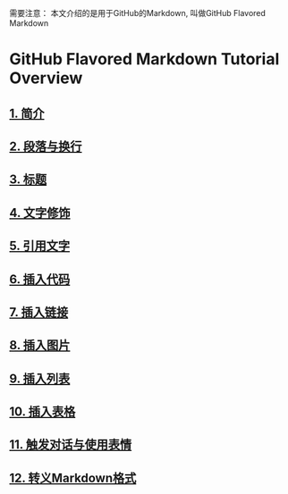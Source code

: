 [1]: https://github.com/823406519/Markdown/blob/master/GitHub%20Flavored%20Markdown%20Tutorial/content/1-00%E7%AE%80%E4%BB%8B.md

[2]: https://github.com/823406519/Markdown/blob/master/GitHub%20Flavored%20Markdown%20Tutorial/content/2-00%E6%AE%B5%E8%90%BD%E4%B8%8E%E6%8D%A2%E8%A1%8C.md

[3]: https://github.com/823406519/Markdown/blob/master/GitHub%20Flavored%20Markdown%20Tutorial/content/3-00%E6%A0%87%E9%A2%98.md

[4]: https://github.com/823406519/Markdown/blob/master/GitHub%20Flavored%20Markdown%20Tutorial/content/4-00%E6%96%87%E5%AD%97%E4%BF%AE%E9%A5%B0.md

[5]: https://github.com/823406519/Markdown/blob/master/GitHub%20Flavored%20Markdown%20Tutorial/content/5-00%E5%BC%95%E7%94%A8%E6%96%87%E5%AD%97.md

[6]: https://github.com/823406519/Markdown/blob/master/GitHub%20Flavored%20Markdown%20Tutorial/content/6-00%E6%8F%92%E5%85%A5%E4%BB%A3%E7%A0%81.md

[7]: https://github.com/823406519/Markdown/blob/master/GitHub%20Flavored%20Markdown%20Tutorial/content/7-00%E6%8F%92%E5%85%A5%E9%93%BE%E6%8E%A5.md

[8]: https://github.com/823406519/Markdown/blob/master/GitHub%20Flavored%20Markdown%20Tutorial/content/8-00%E6%8F%92%E5%85%A5%E5%9B%BE%E7%89%87.md

[9]: https://github.com/823406519/Markdown/blob/master/GitHub%20Flavored%20Markdown%20Tutorial/content/9-00%E6%8F%92%E5%85%A5%E5%88%97%E8%A1%A8.md

[10]: https://github.com/823406519/Markdown/blob/master/GitHub%20Flavored%20Markdown%20Tutorial/content/A-00%E6%8F%92%E5%85%A5%E8%A1%A8%E6%A0%BC.md

[11]: https://github.com/823406519/Markdown/blob/master/GitHub%20Flavored%20Markdown%20Tutorial/content/B-00%E8%A7%A6%E5%8F%91%E5%AF%B9%E8%AF%9D%E5%92%8C%E4%BD%BF%E7%94%A8%E8%A1%A8%E6%83%85.md

[12]: https://github.com/823406519/Markdown/blob/master/GitHub%20Flavored%20Markdown%20Tutorial/content/C-00%E8%BD%AC%E4%B9%89Markdown%E6%A0%BC%E5%BC%8F.md

需要注意： 本文介绍的是用于GitHub的Markdown, 叫做GitHub Flavored Markdown
# GitHub Flavored Markdown Tutorial Overview

## [1. 简介][1]
## [2. 段落与换行][2]
## [3. 标题][3]
## [4. 文字修饰][4]
## [5. 引用文字][5]
## [6. 插入代码][6]
## [7. 插入链接][7]
## [8. 插入图片][8]
## [9. 插入列表][9]
## [10. 插入表格][10]
## [11. 触发对话与使用表情][11]
## [12. 转义Markdown格式][12]
